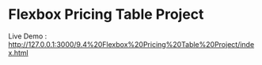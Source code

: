 #  Flexbox Pricing Table Project
Live Demo : http://127.0.0.1:3000/9.4%20Flexbox%20Pricing%20Table%20Project/index.html
